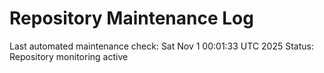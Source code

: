 # Repository Maintenance Log

Last automated maintenance check: Sat Nov  1 00:01:33 UTC 2025
Status: Repository monitoring active

